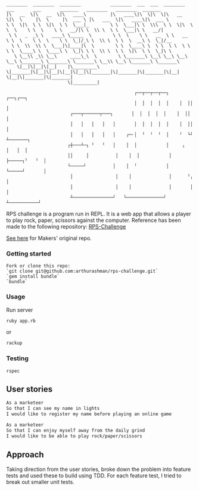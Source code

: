 ```
________  ________  ________           ________  ___  ___  ________  ___       ___       _______   ________   ________  _______      
|\   __  \|\   __  \|\   ____\         |\   ____\|\  \|\  \|\   __  \|\  \     |\  \     |\  ___ \ |\   ___  \|\   ____\|\  ___ \     
\ \  \|\  \ \  \|\  \ \  \___|_        \ \  \___|\ \  \\\  \ \  \|\  \ \  \    \ \  \    \ \   __/|\ \  \\ \  \ \  \___|\ \   __/|    
 \ \   _  _\ \   ____\ \_____  \        \ \  \    \ \   __  \ \   __  \ \  \    \ \  \    \ \  \_|/_\ \  \\ \  \ \  \  __\ \  \_|/__  
  \ \  \\  \\ \  \___|\|____|\  \        \ \  \____\ \  \ \  \ \  \ \  \ \  \____\ \  \____\ \  \_|\ \ \  \\ \  \ \  \|\  \ \  \_|\ \ 
   \ \__\\ _\\ \__\     ____\_\  \        \ \_______\ \__\ \__\ \__\ \__\ \_______\ \_______\ \_______\ \__\\ \__\ \_______\ \_______\
    \|__|\|__|\|__|    |\_________\        \|_______|\|__|\|__|\|__|\|__|\|_______|\|_______|\|_______|\|__| \|__|\|_______|\|_______|
                       \|_________|                                                                                                   
     
                                                ┌──┬──┬──┬──┐   ┌──┐┌──┐
                                                │  │  │  │  │    │  ││  │
                        ┌───┬──────┬───┐       │  │  │  │  │    │  ││  │
                        │   │   │   │   │       │  │  │  │  │    │  ││  │        
                        │   │   │   │   │    ┌─╴│  ╵  ╵  ╵  │    ╵  └┘  ┴───────┐
                       ┌┼───┴─┐ ╵   ╵   │    │  │           │     ╷      │   │  │
                       ││     │          │    │  │           │     ├─────┐╵   ╵  │
                       └─────┘          │    │  ╵           │     └─────┘       │
                        │                │    │              │      ╵╷           │
                        │                │    │              │       │           │
                        ┴───────────────┘   └──────────────┘      ┴───────────┘
```                                     
RPS challenge is a program run in REPL. It is a web app that allows a player to play rock, paper, scissors against the computer. Reference has been made to the following repository: [RPS-Challenge](https://github.com/amyj0rdan/rps-challenge)

[See here](https://github.com/makersacademy/rps-challenge) for Makers' original repo.

### Getting started
```
Fork or clone this repo:      
`git clone git@github.com:arthurashman/rps-challenge.git`    
`gem install bundle`     
`bundle`     
```
### Usage

Run server 
```sh
ruby app.rb
```
or
```sh
rackup
```

### Testing

`rspec`

## User stories

```sh
As a marketeer
So that I can see my name in lights
I would like to register my name before playing an online game

As a marketeer
So that I can enjoy myself away from the daily grind
I would like to be able to play rock/paper/scissors
```

## Approach

Taking direction from the user stories, broke down the problem into feature tests and used these to build using TDD. For each feature test, I tried to break out smaller unit tests.

